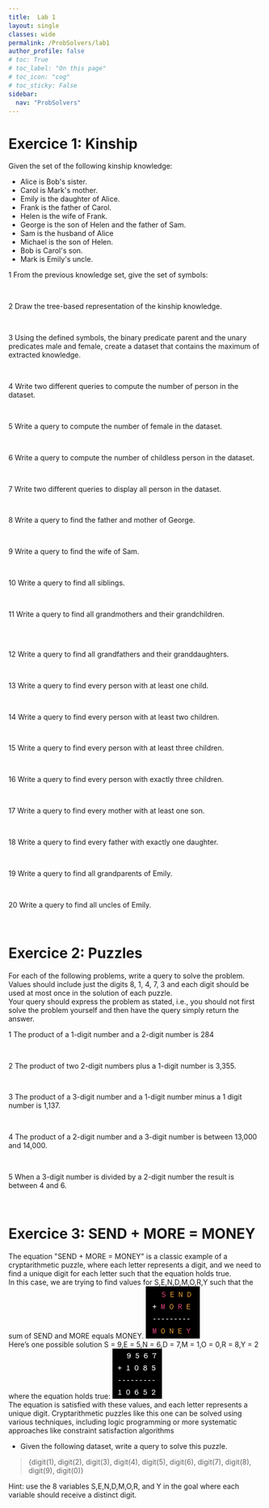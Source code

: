 ```yaml
---
title:  Lab 1
layout: single
classes: wide
permalink: /ProbSolvers/lab1
author_profile: false
# toc: True
# toc_label: "On this page"
# toc_icon: "cog"
# toc_sticky: False
sidebar:
  nav: "ProbSolvers"
---
```

# Exercice 1: Kinship

Given the set of the following kinship knowledge:
- Alice is Bob's sister.
- Carol is Mark's mother.
- Emily is the daughter of Alice.
- Frank is the father of Carol.
- Helen is the wife of Frank.
- George is the son of Helen and the father of Sam.
- Sam is the husband of Alice
- Michael is the son of Helen.
- Bob is Carol's son.
- Mark is Emily's uncle.

1 From the previous knowledge set, give the set of symbols:  

```python



```  

2 Draw the tree-based representation of the kinship knowledge.  

```python



```  

3 Using the defined symbols, the binary predicate parent and the unary predicates male and female, create a dataset that contains the maximum of extracted knowledge.

```python



```
4 Write two different queries to compute the number of person in the dataset.

```python



```
5 Write a query to compute the number of female in the dataset.

```python



```
6 Write a query to compute the number of childless person in the dataset.

```python



```
7 Write two different queries to display all person in the dataset.

```python



```
8 Write a query to find the father and mother of George.

```python



```
9 Write a query to find the wife of Sam.

```python



```
10 Write a query to find all siblings.

```python



```
11 Write a query to find all grandmothers and their grandchildren.

```python




```
12 Write a query to find all grandfathers and their granddaughters.

```python



```
13 Write a query to find every person with at least one child.

```python



```

14 Write a query to find every person with at least two children.

```python



```
15 Write a query to find every person with at least three children.

```python



```
16 Write a query to find every person with exactly three children.

```python



```
17 Write a query to find every mother with at least one son.

```python



```
18 Write a query to find every father with exactly one daughter.

```python



```
19 Write a query to find all grandparents of Emily.

```python



```
20 Write a query to find all uncles of Emily.

```python



```

# Exercice 2: Puzzles

 For each of the following problems, write a query to solve the problem. Values should include just the digits 8, 1, 4, 7, 3 and each digit should be used at most once in the solution of each puzzle.  
 Your query should express the problem as stated, i.e., you should not first solve the problem yourself and then have the query simply return the answer.  
 
 1 The product of a 1-digit number and a 2-digit number is 284

```python



```
 2 The product of two 2-digit numbers plus a 1-digit number is 3,355.

```python



```
 3 The product of a 3-digit number and a 1-digit number minus a 1 digit number is 1,137.

```python



```
 4 The product of a 2-digit number and a 3-digit number is between 13,000 and 14,000.

```python



```
 5 When a 3-digit number is divided by a 2-digit number the result is between 4 and 6.

```python



```

# Exercice 3: SEND + MORE = MONEY

The equation "SEND + MORE = MONEY" is a classic example of a cryptarithmetic puzzle, where each letter represents a digit, and we need to find a unique digit for each letter such that the equation holds true.  
In this case, we are trying to find values for S,E,N,D,M,O,R,Y such that the sum of SEND and MORE equals MONEY.
![send+more](/assets/images/sendmoremoney.png)  
Here’s one possible solution S = 9,E = 5,N = 6,D = 7,M = 1,O = 0,R = 8,Y = 2 where the equation holds true:
 ![sendsol](/assets/images/sol.png)  
 The equation is satisfied with these values, and each letter represents a unique digit. Cryptarithmetic puzzles like this one can be solved using various techniques, including logic programming or more systematic approaches like constraint satisfaction algorithms   
  - Given the following dataset, write a query to solve this puzzle.  
 >{digit(1), digit(2), digit(3), digit(4), digit(5), digit(6), digit(7), digit(8), digit(9), digit(0)}  


 Hint: use the 8 variables S,E,N,D,M,O,R, and Y in the goal where each variable should receive a distinct digit.